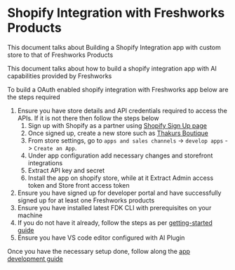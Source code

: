 # Shopify Integration with Freshworks Products

This document talks about Building a Shopify Integration app with custom store to that of Freshworks Products

This document talks about how to build a shopify integration app with AI capabilities provided by Freshworks

To build a OAuth enabled shopify integration with Freshworks app below are the steps required
1. Ensure you have store details and API credentials required to access the APIs. If it is not there then follow the steps below
   1. Sign up with Shopify as a partner using [Shopify Sign Up page](https://partners.shopify.com/signup/developer)
   2. Once signed up, create a new store such as [Thakurs Boutique](https://thakurs-boutique.myshopify.com/)
   3. From store settings, go to `apps and sales channels` -> `develop apps` -> `Create an App`.
   4. Under app configuration add necessary changes and storefront integrations
   5. Extract API key and secret
   6. Install the app on shopify store, while at it Extract Admin access token and Store front access token
2. Ensure you have signed up for developer portal and have successfully signed up for at least one Freshworks products
3. Ensure you have installed latest FDK CLI with prerequisites on your machine
4. If you do not have it already, follow the steps as per [getting-started guide](https://github.com/freshworks-developers/bangalore-workshop/blob/main/step-1/getting_started.md)
5. Ensure you have VS code editor configured with AI Plugin

Once you have the necessary setup done, follow along the [app development guide](docs/app_dev_guide.md)
